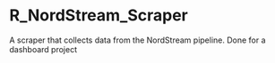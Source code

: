 # R_NordStream_Scraper
A scraper that collects data from the NordStream pipeline. Done for a dashboard project

